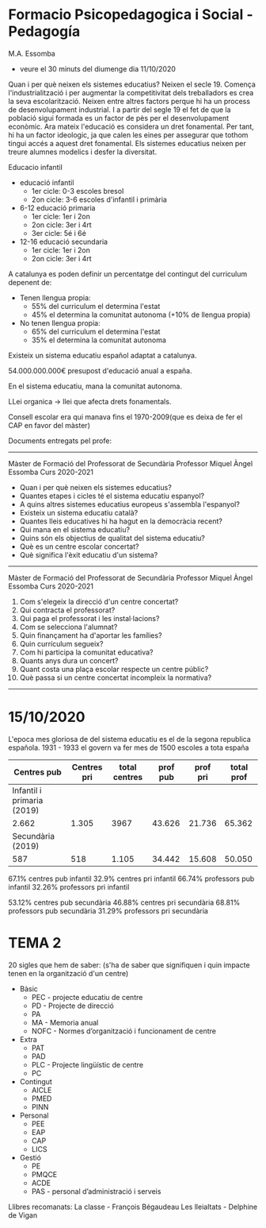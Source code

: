 # Formacio Psicopedagogica i Social - Pedagogía #

M.A. Essomba

- veure el 30 minuts del diumenge dia 11/10/2020

Quan i per què neixen els sistemes educatius? 
Neixen el secle 19. 
Comença l'industrialització i per augmentar la competitivitat dels treballadors es crea la seva escolarització. Neixen entre altres factors perque hi ha un process de desenvolupament industrial. I a partir del segle 19 el fet de que la població sigui formada es un factor de pès per el desenvolupament econòmic.
Ara mateix l'educació es considera un dret fonamental. Per tant, hi ha un factor ideologic, ja que calen les eines per assegurar que tothom tingui accés a aquest dret fonamental.
Els sistemes educatius neixen per treure alumnes modelics i desfer la diversitat.


Educacio infantil 
- educació infantil
	- 1er cicle: 0-3 escoles bresol
	- 2on cicle: 3-6 escoles d'infantil i primària
- 6-12 educació primaria
	- 1er cicle: 1er i 2on
	- 2on cicle: 3er i 4rt
	- 3er cicle: 5é i 6é
- 12-16 educació secundaria
	- 1er cicle: 1er i 2on
	- 2on cicle: 3er i 4rt

A catalunya es poden definir un percentatge del contingut del curriculum
depenent de:
- Tenen llengua propia:
	- 55% del curriculum el determina l'estat
	- 45% el determina la comunitat autonoma (+10% de llengua propia)
- No tenen llengua propia:
	- 65% del curriculum el determina l'estat
	- 35% el determina la comunitat autonoma

Existeix un sistema educatiu español adaptat a catalunya.

54.000.000.000€ presupost d'educació anual a españa.

En el sistema educatiu, mana la comunitat autonoma.

LLei organica -> llei que afecta drets fonamentals.

Consell escolar era qui manava fins el 1970-2009(que es deixa de fer el CAP en favor del màster) 

Documents entregats pel profe:

-------------------------------------------------------------------------------

Màster de Formació del Professorat de Secundària
Professor Miquel Àngel Essomba
Curs 2020-2021

- Quan i per què neixen els sistemes educatius?
- Quantes etapes i cicles té el sistema educatiu espanyol?
- A quins altres sistemes educatius europeus s'assembla l'espanyol?
- Existeix un sistema educatiu català?
- Quantes lleis educatives hi ha hagut en la democràcia recent?
- Qui mana en el sistema educatiu?
- Quins són els objectius de qualitat del sistema educatiu?
- Què es un centre escolar concertat?
- Què significa l'èxit educatiu d'un sistema?

-------------------------------------------------------------------------------

Màster de Formació del Professorat de Secundària
Professor Miquel Àngel Essomba
Curs 2020-2021

1. Com s'elegeix la direcció d'un centre concertat?
2. Qui contracta el professorat?
3. Qui paga el professorat i les instal·lacions?
4. Com se selecciona l'alumnat?
5. Quin finançament ha d'aportar les famílies?
6. Quin currículum segueix?
7. Com hi participa la comunitat educativa?
8. Quants anys dura un concert?
9. Quant costa una plaça escolar respecte un centre públic?
10. Què passa si un centre concertat incompleix la normativa?

-------------------------------------------------------------------------------

# 15/10/2020 #

L'epoca mes gloriosa de del sistema educatiu es el de la segona republica española. 1931 - 1933 el govern va fer mes de 1500 escoles a tota españa

| Centres pub | Centres pri | total centres | prof pub | prof pri | total prof |
| ----------- | ----------- | ------------- | -------- | -------- | ---------- |
| Infantil i primaria (2019)                                                   |
| 2.662       | 1.305       | 3967          | 43.626   | 21.736   | 65.362     |
| Secundària (2019)                                                            |
| 587         | 518         | 1.105         | 34.442   | 15.608   | 50.050     |


67.1% centres pub infantil
32.9% centres pri infantil
66.74% professors pub infantil
32.26% professors pri infantil

53.12% centres pub secundària
46.88% centres pri secundària
68.81% professors pub secundària
31.29% professors pri secundària

# TEMA 2 # 

20 sigles que hem de saber:
(s'ha de saber que signifiquen i quin impacte tenen en la organització d'un centre)

- Bàsic
	- PEC - projecte educatiu de centre
	- PD - Projecte de direcció
	- PA
	- MA - Memoria anual
	- NOFC - Normes d’organització i funcionament de centre
- Extra
	- PAT
	- PAD
	- PLC - Projecte lingüístic de centre
	- PC
- Contingut
	- AICLE
	- PMED
	- PINN
- Personal
	- PEE
	- EAP
	- CAP
	- LICS
- Gestió
	- PE 
	- PMQCE
	- ACDE
	- PAS - personal d’administració i serveis

Llibres recomanats:
La classe - François Bégaudeau
Les lleialtats - Delphine de Vigan